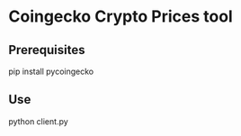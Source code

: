 # Coingecko Crypto Prices tool

## Prerequisites

pip install pycoingecko

## Use

python client.py

